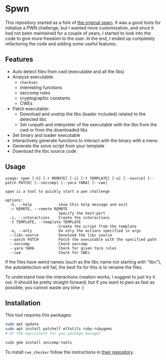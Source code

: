 # Spwn

This repository started as a fork of [the original spwn](https://github.com/MarcoMeinardi/spwn). It was a good tools for initialize a PWN challenge, but I wanted more customization, and since it had not been maintained for a couple of years, I started to look into the code to give more freedom to the user. In the end, I ended up completely refactoring the code and adding some useful features.

## Features
- Auto detect files from cwd (executable and all the libs)
- Analyze executable:
  - `checksec`
  - interesting functions
  - seccomp rules
  - cryptographic constants
  - CWEs
- Patch executable:
  - Download and unstrip the libs (loader included) related to the detected libc
  - Set runpath and interpreter of the executable with the libs from the cwd or from the downloaded libs
- Set binary and loader executable
- Interactively generate functions to interact with the binary with a menu
- Generate the solve script from your template
- Download the libc source code

## Usage
```
usage: spwn [-h] [-r REMOTE] [-i] [-t TEMPLATE] [-o] [--source] [--patch PATCH] [--seccomp] [--yara YARA] [--cwe]

spwn is a tool to quickly start a pwn challenge

options:
  -h, --help            show this help message and exit
  -r REMOTE, --remote REMOTE
                        Specify the host:port
  -i, --interactions    Create the interactions
  -t TEMPLATE, --template TEMPLATE
                        Create the script from the template
  -o, --only            Do only the actions specified in args
  --libc-source         Donwload the libc source
  --patch PATCH         Patch the executable with the specified path
  --seccomp             Check seccomp
  --yara YARA           Check for given Yara rules
  --cwe                 Check for CWEs
```

If the files have weird names (such as the libc name not starting with "libc"), the autodetection will fail, the best fix for this is to rename the files.

To understand how the interactions creation works, I suggest to just try it out. It should be pretty straight forward, but if you want to pwn as fast as possible, you cannot waste any time :)

## Installation
This tool requires this packages:
```bash
sudo apt update
sudo apt install patchelf elfutils ruby-rubygems
# Or the equivalent for you package manager

sudo gem install seccomp-tools
```
To install `cwe_checker` follow the instructions in [their repository](https://github.com/fkie-cad/cwe_checker).
